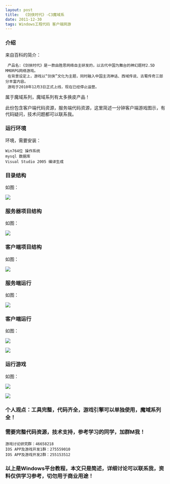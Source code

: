 ```yaml
---
layout: post
title:  《剑侠时代》-C3魔域系
date: 2011-12-30
tags: Windows工程代码 客户端网游
---
```



### 介绍


来自百科的简介：

	 产品名:《剑侠时代》是一款由胜思网络自主研发的，以古代中国为舞台的神幻题材2.5D MMORPG网络游戏。
	 在背景设定上，游戏以“剑侠”文化为主题，同时融入中国主流神话、西域传说、古蜀传奇三部分丰富内容。
	 游戏于2010年12月3日正式上线，现在已经停止运营。


属于魔域系列，魔域系列有太多换皮产品！

此份包含客户端代码资源，服务端代码资源，这里简述一分钟客户端游戏图示，有代码疑问，技术问题都可以联系我。


### 运行环境

环境，需要安装：

``` 
Win764位 操作系统
mysql 数据库
Visual Studio 2005 编译生成
``` 

### 目录结构

如图：

![](/images/posts/jxsd/jxsd-1.jpg)

### 服务器项目结构

如图：

![](/images/posts/jxsd/jxsd-2.jpg)

### 客户端项目结构

如图：

![](/images/posts/jxsd/jxsd-3.jpg)

### 服务端运行

如图：

![](/images/posts/jxsd/jxsd-4.jpg)

### 客户端运行

如图：

![](/images/posts/jxsd/jxsd-5.jpg)

![](/images/posts/jxsd/jxsd-6.jpg)

### 运行游戏

如图：

![](/images/posts/jxsd/jxsd-7.jpg)

![](/images/posts/jxsd/jxsd-8.jpg)



### 个人观点：工具完整，代码齐全，游戏引擎可以单独使用，魔域系列全！

### 需要完整代码资源，技术支持，参考学习的同学，加群M我！

``` 
游戏讨论研究群：46658218
IOS APP及游戏开发1群：275559010
IOS APP及游戏开发2群：255153512
``` 

### 以上是Windows平台教程，本文只是简述，详细讨论可以联系我，资料仅供学习参考，切勿用于商业用途！